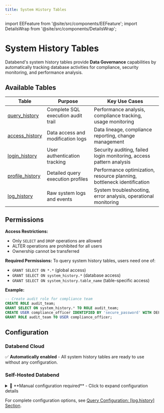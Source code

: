 ```yaml
---
title: System History Tables
---
```


import EEFeature from '@site/src/components/EEFeature';
import DetailsWrap from '@site/src/components/DetailsWrap';

<EEFeature featureName='SYSTEM HISTORY'/>

# System History Tables

Databend's system history tables provide **Data Governance** capabilities by automatically tracking database activities for compliance, security monitoring, and performance analysis.

## Available Tables

| Table                                 | Purpose                            | Key Use Cases                                                          |
| ------------------------------------- | ---------------------------------- | ---------------------------------------------------------------------- |
| [query_history](query-history.md)     | Complete SQL execution audit trail | Performance analysis, compliance tracking, usage monitoring            |
| [access_history](access-history.md)   | Data access and modification logs  | Data lineage, compliance reporting, change management                  |
| [login_history](login-history.md)     | User authentication tracking       | Security auditing, failed login monitoring, access pattern analysis    |
| [profile_history](profile-history.md) | Detailed query execution profiles  | Performance optimization, resource planning, bottleneck identification |
| [log_history](log-history.md)         | Raw system logs and events         | System troubleshooting, error analysis, operational monitoring         |

## Permissions

**Access Restrictions:**

- Only `SELECT` and `DROP` operations are allowed
- ALTER operations are prohibited for all users
- Ownership cannot be transferred

**Required Permissions:**
To query system history tables, users need one of:

- `GRANT SELECT ON *.*` (global access)
- `GRANT SELECT ON system_history.*` (database access)
- `GRANT SELECT ON system_history.table_name` (table-specific access)

**Example:**

```sql
-- Create audit role for compliance team
CREATE ROLE audit_team;
GRANT SELECT ON system_history.* TO ROLE audit_team;
CREATE USER compliance_officer IDENTIFIED BY 'secure_password' WITH DEFAULT_ROLE='audit_team';
GRANT ROLE audit_team TO USER compliance_officer;
```

## Configuration

### Databend Cloud

✅ **Automatically enabled** - All system history tables are ready to use without any configuration.

### Self-Hosted Databend

<DetailsWrap>
<details>
<summary>📝 **Manual configuration required** - Click to expand configuration details</summary>

#### Minimal Configuration

To enable system history tables, you must configure all 5 tables in your `databend-query.toml`:

```toml
[log.history]
on = true

# All 5 tables must be configured to enable history logging
# retention is optional (default: 168 hours = 7 days)
[[log.history.tables]]
table_name = "query_history"
retention = 168  # Optional: 7 days (default)

[[log.history.tables]]
table_name = "login_history"
retention = 168  # Optional: 7 days (default)

[[log.history.tables]]
table_name = "access_history"
retention = 168  # Optional: 7 days (default)

[[log.history.tables]]
table_name = "profile_history"
retention = 168  # Optional: 7 days (default)

[[log.history.tables]]
table_name = "log_history"
retention = 168  # Optional: 7 days (default)
```

#### Custom Storage (Optional)

By default, history tables use your main database storage. To use separate S3 storage:

```toml
[log.history]
on = true
storage_on = true

[log.history.storage]
type = "s3"

[log.history.storage.s3]
bucket = "your-history-bucket"
root = "history_tables"
endpoint_url = "https://s3.amazonaws.com"
access_key_id = "your-access-key"
secret_access_key = "your-secret-key"


[[log.history.tables]]
table_name = "query_history"

[[log.history.tables]]
table_name = "profile_history"

[[log.history.tables]]
table_name = "login_history"

[[log.history.tables]]
table_name = "access_history"
```

> ⚠️ **Note:** When changing storage configuration, existing history tables will be dropped and recreated.

</details>
</DetailsWrap>

For complete configuration options, see [Query Configuration: [log.history] Section](/guides/deploy/references/node-config/query-config#loghistory-section).
